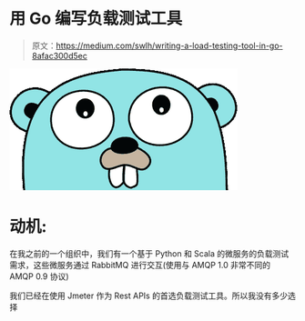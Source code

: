 # 用 Go 编写负载测试工具

> 原文：<https://medium.com/swlh/writing-a-load-testing-tool-in-go-8afac300d5ec>

![](img/899d89e492003ee3199b1a680653a439.png)

# **动机:**

在我之前的一个组织中，我们有一个基于 Python 和 Scala 的微服务的负载测试需求，这些微服务通过 RabbitMQ 进行交互(使用与 AMQP 1.0 非常不同的 AMQP 0.9 协议)

我们已经在使用 Jmeter 作为 Rest APIs 的首选负载测试工具。所以我没有多少选择